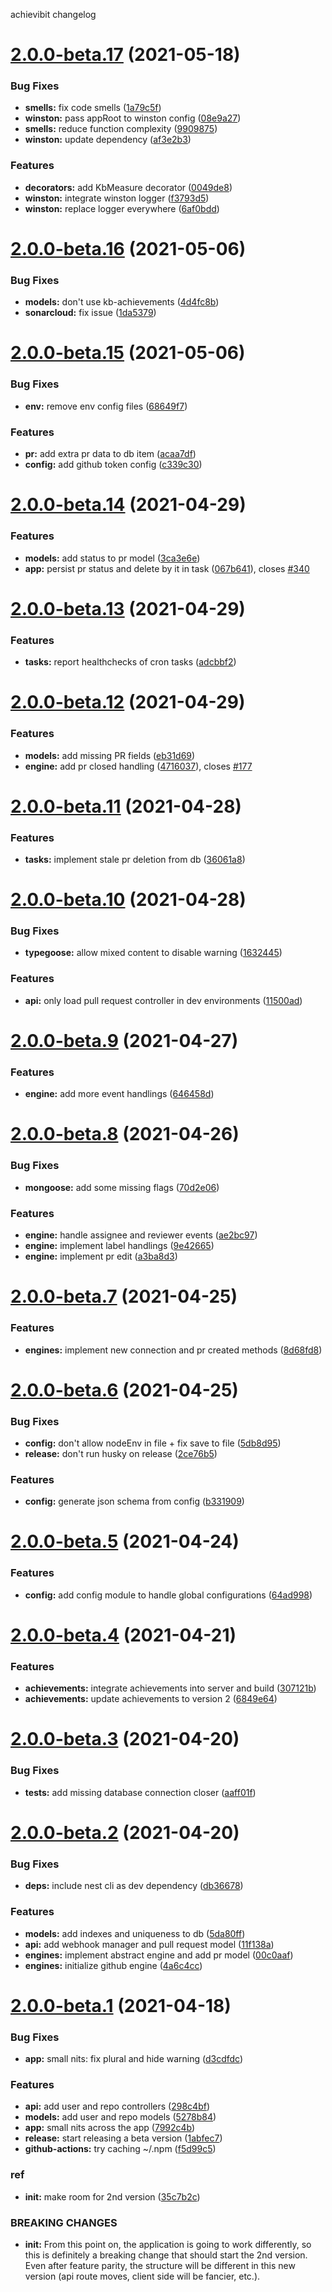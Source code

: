achievibit changelog

# [2.0.0-beta.17](https://github.com/Kibibit/achievibit/compare/v2.0.0-beta.16...v2.0.0-beta.17) (2021-05-18)


### Bug Fixes

* **smells:** fix code smells ([1a79c5f](https://github.com/Kibibit/achievibit/commit/1a79c5f86789dbbd1e893f64f79baefabc085f2e))
* **winston:** pass appRoot to winston config ([08e9a27](https://github.com/Kibibit/achievibit/commit/08e9a27e1e760542c291df46ea38cc446efcaf61))
* **smells:** reduce function complexity ([9909875](https://github.com/Kibibit/achievibit/commit/99098757ccf1b4de51016723ef55c031e5aa60c2))
* **winston:** update dependency ([af3e2b3](https://github.com/Kibibit/achievibit/commit/af3e2b3a693c60e5b54435cdf70bfae4beec1ec7))


### Features

* **decorators:** add KbMeasure decorator ([0049de8](https://github.com/Kibibit/achievibit/commit/0049de8439ec3d163eb5acbc042742d9d43b89ab))
* **winston:** integrate winston logger ([f3793d5](https://github.com/Kibibit/achievibit/commit/f3793d59484e8ee06a9816fc4a8537cc18ff26dd))
* **winston:** replace logger everywhere ([6af0bdd](https://github.com/Kibibit/achievibit/commit/6af0bddd00a2c5cf14b1112e91bd3f202b3e51e4))

# [2.0.0-beta.16](https://github.com/Kibibit/achievibit/compare/v2.0.0-beta.15...v2.0.0-beta.16) (2021-05-06)


### Bug Fixes

* **models:** don't use kb-achievements ([4d4fc8b](https://github.com/Kibibit/achievibit/commit/4d4fc8b4a712534a684e1173cd83ffda0d9ecc2c))
* **sonarcloud:** fix issue ([1da5379](https://github.com/Kibibit/achievibit/commit/1da5379cf2126a47072a7a04b6515491818f9a11))

# [2.0.0-beta.15](https://github.com/Kibibit/achievibit/compare/v2.0.0-beta.14...v2.0.0-beta.15) (2021-05-06)


### Bug Fixes

* **env:** remove env config files ([68649f7](https://github.com/Kibibit/achievibit/commit/68649f73894d6953ef442fb6f94eaaaa71f690c3))


### Features

* **pr:** add extra pr data to db item ([acaa7df](https://github.com/Kibibit/achievibit/commit/acaa7dff1873d989f4960048f8ab320bd6cd99b6))
* **config:** add github token config ([c339c30](https://github.com/Kibibit/achievibit/commit/c339c30d8796052ecda056ff3642232e8ab2d674))

# [2.0.0-beta.14](https://github.com/Kibibit/achievibit/compare/v2.0.0-beta.13...v2.0.0-beta.14) (2021-04-29)


### Features

* **models:** add status to pr model ([3ca3e6e](https://github.com/Kibibit/achievibit/commit/3ca3e6e05c0bceb497b43de97b6bf9ec333c5984))
* **app:** persist pr status and delete by it in task ([067b641](https://github.com/Kibibit/achievibit/commit/067b641aa112d8f88d6b88637d2bd411a0a70735)), closes [#340](https://github.com/Kibibit/achievibit/issues/340)

# [2.0.0-beta.13](https://github.com/Kibibit/achievibit/compare/v2.0.0-beta.12...v2.0.0-beta.13) (2021-04-29)


### Features

* **tasks:** report healthchecks of cron tasks ([adcbbf2](https://github.com/Kibibit/achievibit/commit/adcbbf2037262405d01dd50aa613d00a61763687))

# [2.0.0-beta.12](https://github.com/Kibibit/achievibit/compare/v2.0.0-beta.11...v2.0.0-beta.12) (2021-04-29)


### Features

* **models:** add missing PR fields ([eb31d69](https://github.com/Kibibit/achievibit/commit/eb31d69cc69661ae5a6852b4c9aa6558aa19b0dc))
* **engine:** add pr closed handling ([4716037](https://github.com/Kibibit/achievibit/commit/4716037489b7b972b198dcc52636e4c623b87efe)), closes [#177](https://github.com/Kibibit/achievibit/issues/177)

# [2.0.0-beta.11](https://github.com/Kibibit/achievibit/compare/v2.0.0-beta.10...v2.0.0-beta.11) (2021-04-28)


### Features

* **tasks:** implement stale pr deletion from db ([36061a8](https://github.com/Kibibit/achievibit/commit/36061a87a2bac506244f3a1557650fae0a77649e))

# [2.0.0-beta.10](https://github.com/Kibibit/achievibit/compare/v2.0.0-beta.9...v2.0.0-beta.10) (2021-04-28)


### Bug Fixes

* **typegoose:** allow mixed content to disable warning ([1632445](https://github.com/Kibibit/achievibit/commit/1632445e43b770ae9b2da8032dabded33be3d3bd))


### Features

* **api:** only load pull request controller in dev environments ([11500ad](https://github.com/Kibibit/achievibit/commit/11500add6b667263e21baf395feb49196ff55dbc))

# [2.0.0-beta.9](https://github.com/Kibibit/achievibit/compare/v2.0.0-beta.8...v2.0.0-beta.9) (2021-04-27)


### Features

* **engine:** add more event handlings ([646458d](https://github.com/Kibibit/achievibit/commit/646458dfbafecce03e17d2a22409254772ab40f6))

# [2.0.0-beta.8](https://github.com/Kibibit/achievibit/compare/v2.0.0-beta.7...v2.0.0-beta.8) (2021-04-26)


### Bug Fixes

* **mongoose:** add some missing flags ([70d2e06](https://github.com/Kibibit/achievibit/commit/70d2e0685891136ccd302f388434c13c552af7f5))


### Features

* **engine:** handle assignee and reviewer events ([ae2bc97](https://github.com/Kibibit/achievibit/commit/ae2bc97932337cfdb54154cd2d77e944b5cb7d45))
* **engine:** implement label handlings ([9e42665](https://github.com/Kibibit/achievibit/commit/9e42665e145d79252df37c8f0baeb35e3fc0bdc3))
* **engine:** implement pr edit ([a3ba8d3](https://github.com/Kibibit/achievibit/commit/a3ba8d35b26969708b28ebfdf12a7412ee40d73b))

# [2.0.0-beta.7](https://github.com/Kibibit/achievibit/compare/v2.0.0-beta.6...v2.0.0-beta.7) (2021-04-25)


### Features

* **engines:** implement new connection and pr created methods ([8d68fd8](https://github.com/Kibibit/achievibit/commit/8d68fd89bb50de775222dd0dce5faa03ebab586e))

# [2.0.0-beta.6](https://github.com/Kibibit/achievibit/compare/v2.0.0-beta.5...v2.0.0-beta.6) (2021-04-25)


### Bug Fixes

* **config:** don't allow nodeEnv in file + fix save to file ([5db8d95](https://github.com/Kibibit/achievibit/commit/5db8d951301db9d23becd7d6dd4708b3e2fd2056))
* **release:** don't run husky on release ([2ce76b5](https://github.com/Kibibit/achievibit/commit/2ce76b5ebafecd519b0d7522f74ccfe0dfc712ac))


### Features

* **config:** generate json schema from config ([b331909](https://github.com/Kibibit/achievibit/commit/b3319096bb9c635d9b14f07b256693afa74a59ca))

# [2.0.0-beta.5](https://github.com/Kibibit/achievibit/compare/v2.0.0-beta.4...v2.0.0-beta.5) (2021-04-24)


### Features

* **config:** add config module to handle global configurations ([64ad998](https://github.com/Kibibit/achievibit/commit/64ad9982c82a07b2aff78cd873f0b474c63e2d8a))

# [2.0.0-beta.4](https://github.com/Kibibit/achievibit/compare/v2.0.0-beta.3...v2.0.0-beta.4) (2021-04-21)


### Features

* **achievements:** integrate achievements into server and build ([307121b](https://github.com/Kibibit/achievibit/commit/307121b46709f5d63fb93c2df7a04ac979bfa85b))
* **achievements:** update achievements to version 2 ([6849e64](https://github.com/Kibibit/achievibit/commit/6849e644327db9e80bb989af6f93ad45eee0b569))

# [2.0.0-beta.3](https://github.com/Kibibit/achievibit/compare/v2.0.0-beta.2...v2.0.0-beta.3) (2021-04-20)


### Bug Fixes

* **tests:** add missing database connection closer ([aaff01f](https://github.com/Kibibit/achievibit/commit/aaff01f8c1d52075648fbc9a44a5128d2297b7d0))

# [2.0.0-beta.2](https://github.com/Kibibit/achievibit/compare/v2.0.0-beta.1...v2.0.0-beta.2) (2021-04-20)


### Bug Fixes

* **deps:** include nest cli as dev dependency ([db36678](https://github.com/Kibibit/achievibit/commit/db366787dbe2a4105f07f3287350543dd2f5a23c))


### Features

* **models:** add indexes and uniqueness to db ([5da80ff](https://github.com/Kibibit/achievibit/commit/5da80ffcecd10df26d4cf737391e28dec920c9b0))
* **api:** add webhook manager and pull request model ([11f138a](https://github.com/Kibibit/achievibit/commit/11f138a6fc03eb3eeacd16424cfd8b22627d09e7))
* **engines:** implement abstract engine and add pr model ([00c0aaf](https://github.com/Kibibit/achievibit/commit/00c0aaf3686b4332658b12a1f9efccb535794027))
* **engines:** initialize github engine ([4a6c4cc](https://github.com/Kibibit/achievibit/commit/4a6c4cc385459aaf6ec01a3893ede566f3646a91))

# [2.0.0-beta.1](https://github.com/Kibibit/achievibit/compare/v1.1.0...v2.0.0-beta.1) (2021-04-18)


### Bug Fixes

* **app:** small nits: fix plural and hide warning ([d3cdfdc](https://github.com/Kibibit/achievibit/commit/d3cdfdcba909e2679d00872210ffd49ef1195430))


### Features

* **api:** add user and repo controllers ([298c4bf](https://github.com/Kibibit/achievibit/commit/298c4bf053af56af48d8dd9270d248760e302662))
* **models:** add user and repo models ([5278b84](https://github.com/Kibibit/achievibit/commit/5278b849a565856d82c824421f71516c9019b96f))
* **app:** small nits across the app ([7992c4b](https://github.com/Kibibit/achievibit/commit/7992c4b559c92f271605883cea1a694f2af8a65d))
* **release:** start releasing a beta version ([1abfec7](https://github.com/Kibibit/achievibit/commit/1abfec710b52b1f5303470aac5ee3f6e00995922))
* **github-actions:** try caching ~/.npm ([f5d99c5](https://github.com/Kibibit/achievibit/commit/f5d99c5819ca78a9e3db40327d4986a0456b8661))


### ref

* **init:** make room for 2nd version ([35c7b2c](https://github.com/Kibibit/achievibit/commit/35c7b2c56ce500e600fde377bc3ac40e6c5da13e))


### BREAKING CHANGES

* **init:** From this point on, the application is going to work differently, so this is definitely a breaking change that should start the 2nd version. Even after feature parity, the structure will be different in this new version (api route moves, client side will be fancier, etc.).
